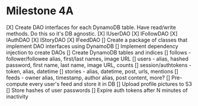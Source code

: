 # Milestone 4A
[X] Create DAO interfaces for each DynamoDB table. Have read/write methods. Do this so it's DB agnostic.
    [X] IUserDAO
    [X] IFollowDAO
    [X] IAuthDAO
    [X] IStoryDAO
    [X] IFeedDAO
[] Create a package of classes that implement DAO interfaces using DynamoDB
[] Implement dependency injection to create DAOs
[] Create DynamoDB tables and indices
    [] follows - follower/followee alias, first/last names, image URL
    [] users - alias, hashed password, first name, last name, image URL, counts
    [] session/authtokens - token, alias, datetime
    [] stories - alias, datetime, post, urls, mentions
    [] feeds - owner alias, timestamp, author alias, post content, more?
[] Pre-compute every user's feed and store it in DB 
[] Upload profile pictures to S3
[] Store hashes of user passwords
[] Expire auth tokens after N minutes of inactivity